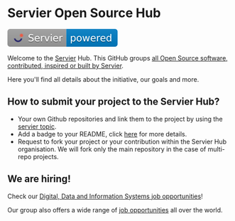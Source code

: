 # Servier Open Source Hub

![Servier Powered](https://raw.githubusercontent.com/servierhub/.github/main/badges/powered.svg)

Welcome to the [Servier](https://servier.com/) Hub.
This GitHub groups [all Open Source software, contributed, inspired or built by Servier](https://github.com/topics/servier).

Here you'll find all details about the initiative, our goals and more.

## How to submit your project to the Servier Hub?
* Your own Github repositories and link them to the project by using the [servier topic](https://github.com/topics/servier).
* Add a badge to your README, click [here](https://github.com/servierhub/.github) for more details.
* Request to fork your project or your contribution within the Servier Hub organisation. We will fork only the main repository in the case of multi-repo projects.

## We are hiring!
Check our [Digital, Data and Information Systems job opportunities](https://jobs.servier.com/search/?createNewAlert=false&q=&optionsFacetsDD_customfield4=Digital%2C+Data+%26+Syst%C3%A8mes+d%27information)!

Our group also offers a wide range of [job opportunities](https://jobs.servier.com/?locale=en_GB) all over the world.
